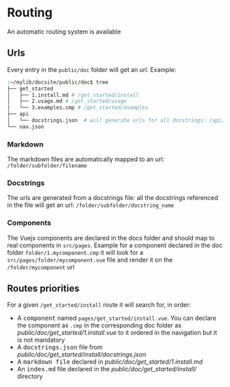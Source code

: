 # Routing

An automatic routing system is available

## Urls

Every entry in the `public/doc` folder will get an url. Example:

```bash
:~/mylib/docsite/public/doc$ tree
├── get_started
│   ├── 1.install.md # /get_started/install
│   ├── 2.usage.md # /get_started/usage
│   └── 3.examples.cmp # /get_started/examples
├── api
│   └── docstrings.json  # will generate urls for all docstrings: /api/func_name
└── nav.json
```

### Markdown

The markdown files are automatically mapped to an url: `/folder/subfolder/filename`

### Docstrings

The urls are generated from a docstrings file: all the docstrings referenced in the
file will get an url: `/folder/subfolder/docstring_name`

### Components

The Vuejs components are declared in the docs folder and should map to real components
in `src/pages`. Example for a component declared in the doc folder `folder/1.mycomponent.cmp`
it will look for a `src/pages/folder/mycomponent.vue` file and render it on the `/folder/mycomponent` url

## Routes priorities

For a given `/get_started/install` route it will search for, in order:

- A <kbd>component</kbd> named `pages/get_started/install.vue`. You can declare the component as `.cmp` in the corresponding
doc folder as *public/doc/get_started/1.install.vue* to it ordered in the navigation but it is not mandatory
- A <kbd>docstrings.json</kbd> file from *public/doc/get_started/install/docstrings.json*
- A <kbd>markdown file</kbd> declared in *public/doc/get_started/1.install.md* 
- An <kbd>index.md</kbd> file declared in the *public/doc/get_started/install/* directory
